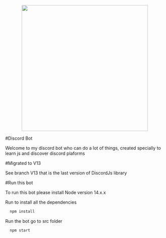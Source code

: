 <p align="center"><a target="_blank"><img src="https://user-images.githubusercontent.com/53051438/135736072-706b676f-4eb9-4b74-9a1e-607e14234fc8.png" width="400"></a></p>

#Discord Bot

Welcome to my discord bot who can do a lot of things, created specially to learn js and discover discord plaforms

#Migrated to V13

See branch V13 that is the last version of DiscordJs library

#Run this bot

To run this bot please install Node version 14.x.x

Run to install all the dependencies

```bash
  npm install
```

Run the bot go to src folder

```bash
  npm start
```
